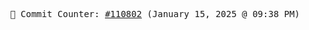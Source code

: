 <p align="center">
    <samp>
        📮 Commit Counter: <a href="https://github.com/Javascript-void0/Javascript-void0/commits/main">#110802</a> (January 15, 2025 @ 09:38 PM)
    </samp>
</p>